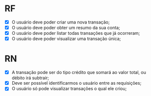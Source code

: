 # RF

- [x] O usuário deve poder criar uma nova transação;
- [x] O usuário deve poder obter um resumo da sua conta;
- [x] O usuário deve poder listar todas transações que já ocorreram;
- [x] O usuário deve poder visualizar uma transação única;

# RN

- [x] A transação pode ser do tipo crédito que somará ao valor total, ou débito irá subtrair;
- [x] Deve ser possível identificarmos o usuário entre as requisições;
- [x] O usuário só pode visualizar transações o qual ele criou;
